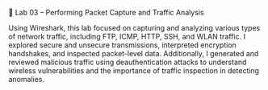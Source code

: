 🧪 Lab 03 – Performing Packet Capture and Traffic Analysis

Using Wireshark, this lab focused on capturing and analyzing various types of network traffic, including FTP, ICMP, HTTP, SSH, and WLAN traffic. I explored secure and unsecure transmissions, interpreted encryption handshakes, and inspected packet-level data. Additionally, I generated and reviewed malicious traffic using deauthentication attacks to understand wireless vulnerabilities and the importance of traffic inspection in detecting anomalies.
